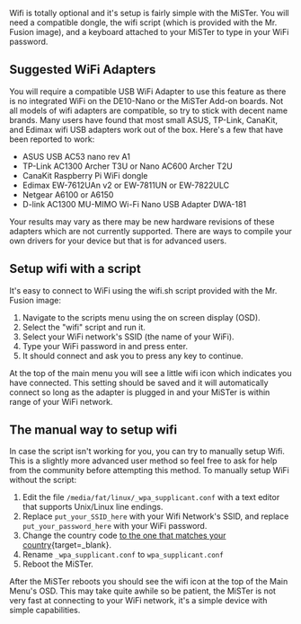 Wifi is totally optional and it's setup is fairly simple with the MiSTer. You will need a compatible dongle, the wifi script (which is provided with the Mr. Fusion image), and a keyboard attached to your MiSTer to type in your WiFi password.

## Suggested WiFi Adapters

You will require a compatible USB WiFi Adapter to use this feature as there is no integrated WiFi on the DE10-Nano or the MiSTer Add-on boards. Not all models of wifi adapters are compatible, so try to stick with decent name brands. Many users have found that most small ASUS, TP-Link, CanaKit, and Edimax wifi USB adapters work out of the box. Here's a few that have been reported to work:

* ASUS USB AC53 nano rev A1
* TP-Link AC1300 Archer T3U or Nano AC600 Archer T2U
* CanaKit Raspberry Pi WiFi dongle
* Edimax EW-7612UAn v2 or EW-7811UN or EW-7822ULC
* Netgear A6100 or A6150
* D-link AC1300 MU-MIMO Wi-Fi Nano USB Adapter DWA-181


Your results may vary as there may be new hardware revisions of these adapters which are not currently supported. There are ways to compile your own drivers for your device but that is for advanced users.

## Setup wifi with a script

It's easy to connect to WiFi using the wifi.sh script provided with the Mr. Fusion image:

1. Navigate to the scripts menu using the on screen display (OSD). 
2. Select the "wifi" script and run it.
3. Select your WiFi network's SSID (the name of your WiFi). 
4. Type your WiFi password in and press enter.
5. It should connect and ask you to press any key to continue. 

At the top of the main menu you will see a little wifi icon which indicates you have connected. This setting should be saved and it will automatically connect so long as the adapter is plugged in and your MiSTer is within range of your WiFi network.

## The manual way to setup wifi

In case the script isn't working for you, you can try to manually setup Wifi. This is a slightly more advanced user method so feel free to ask for help from the community before attempting this method. To manually setup WiFi without the script:

1. Edit the file `/media/fat/linux/_wpa_supplicant.conf` with a text editor that supports Unix/Linux line endings.
2. Replace `put_your_SSID_here` with your Wifi Network's SSID, and replace `put_your_password_here` with your WiFi password. 
3. Change the country code [to the one that matches your country](https://www.arubanetworks.com/techdocs/InstantWenger_Mobile/Advanced/Content/Instant%20User%20Guide%20-%20volumes/Country_Codes_List.htm){target=_blank}. 
4. Rename `_wpa_supplicant.conf` to `wpa_supplicant.conf`
5. Reboot the MiSTer.

After the MiSTer reboots you should see the wifi icon at the top of the Main Menu's OSD. This may take quite awhile so be patient, the MiSTer is not very fast at connecting to your WiFi network, it's a simple device with simple capabilities.
